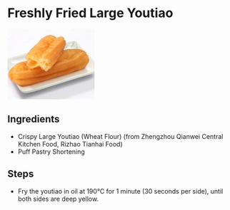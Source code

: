 # Freshly Fried Large Youtiao

![Freshly Fried Large Youtiao](../../images/%E7%8E%B0%E7%82%B8%E5%A4%A7%E6%B2%B9%E6%9D%A1.png)


## Ingredients

- Crispy Large Youtiao (Wheat Flour) (from Zhengzhou Qianwei Central Kitchen Food, Rizhao Tianhai Food)
- Puff Pastry Shortening

## Steps

- Fry the youtiao in oil at 190℃ for 1 minute (30 seconds per side), until both sides are deep yellow.